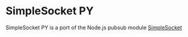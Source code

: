 # SimpleSocket PY
SimpleSocket PY is a port of the Node.js pubsub module [SimpleSocket](https://www.npmjs.com/package/simple-socket-js)